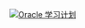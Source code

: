 [![](https://img.shields.io/badge/Oracle-学习计划-green.svg "Oracle 学习计划")](https://pan.baidu.com/s/1kC555xE4bk3bH8NhV062Ng)
